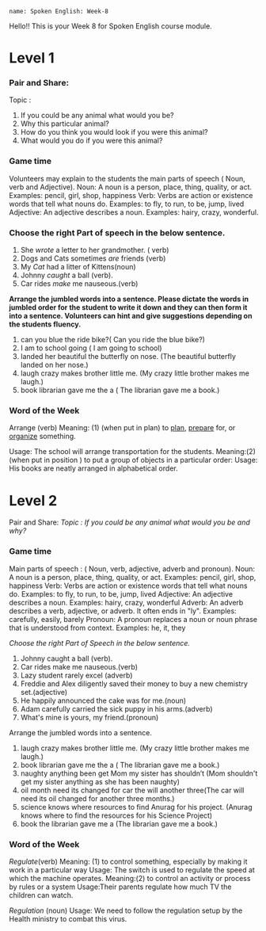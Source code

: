 ```ngMeta
name: Spoken English: Week-8
```

Hello!! 
This is your Week 8 for Spoken English course module.

# Level 1
### Pair and Share:
Topic :
1. If you could be any animal what would you be?
2. Why this particular animal?
3. How do you think you would look if you were this animal?
4. What would you do if you were this animal?

### Game time
Volunteers may explain to the students the main parts of speech
( Noun, verb and Adjective).
Noun: A noun is a person, place, thing, quality, or act.
Examples: pencil, girl, shop, happiness
Verb: Verbs are action or existence words that tell what nouns do.
Examples: to fly, to run, to be, jump, lived
Adjective: An adjective describes a noun.
Examples: hairy, crazy, wonderful.

### Choose the right Part of speech in the below sentence.
1. She *wrote* a letter to her grandmother. ( verb)
2. Dogs and Cats sometimes *are* friends (verb)
3. My *Cat* had a litter of Kittens(noun)
4. Johnny *caught* a ball (verb).
5. Car rides *make* me nauseous.(verb)


**Arrange the jumbled words into a sentence. Please dictate the words in jumbled order for the student to write it down and they can then form it into a sentence. Volunteers can hint and give suggestions depending on the students fluency.**
1. can you blue the ride bike?( Can you ride the blue bike?)
2. I am to school going ( I am going to school)
3. landed her beautiful the butterfly on nose. (The beautiful
butterfly landed on her nose.)
4. laugh crazy makes brother little me. (My crazy little brother
makes me laugh.)
5. book librarian gave me the a ( The librarian gave me a book.)


### Word of the Week
Arrange (verb)
Meaning: (1) (when put in plan) to [plan](https://dictionary.cambridge.org/us/dictionary/english/plan), [prepare](https://dictionary.cambridge.org/us/dictionary/english/prepare) for, or [organize](https://dictionary.cambridge.org/us/dictionary/english/organize) something.

Usage: The school will arrange transportation for the students.
Meaning:(2)(when put in position ) to put a group of objects in a
particular order:
Usage: His books are neatly arranged in alphabetical order.


# Level 2
Pair and Share:
*Topic : If you could be any animal what would you be and why?*

### Game time
Main parts of speech : ( Noun, verb, adjective, adverb and pronoun).
Noun: A noun is a person, place, thing, quality, or act.
Examples: pencil, girl, shop, happiness
Verb: Verbs are action or existence words that tell what nouns do.
Examples: to fly, to run, to be, jump, lived
Adjective: An adjective describes a noun.
Examples: hairy, crazy, wonderful
Adverb: An adverb describes a verb, adjective, or adverb. It often
ends in "ly".
Examples: carefully, easily, barely
Pronoun: A pronoun replaces a noun or noun phrase that is
understood from context.
Examples: he, it, they

*Choose the right Part of Speech in the below sentence.*
1. Johnny caught a ball (verb).
2. Car rides make me nauseous.(verb)
3. Lazy student rarely excel (adverb)
4. Freddie and Alex diligently saved their money to buy a new
chemistry set.(adjective)
5. He happily announced the cake was for me.(noun)
6. Adam carefully carried the sick puppy in his arms.(adverb)
7. What's mine is yours, my friend.(pronoun)


Arrange the jumbled words into a sentence.
1. laugh crazy makes brother little me. (My crazy little brother
makes me laugh.)
2. book librarian gave me the a ( The librarian gave me a book.)
3. naughty anything been get Mom my sister has shouldn’t (Mom
shouldn't get my sister anything as she has been naughty)
4. oil month need its changed for car the will another three(The
car will need its oil changed for another three months.)
5. science knows where resources to find Anurag for his project.
(Anurag knows where to find the resources for his Science
Project)
6. book the librarian gave me a (The librarian gave me a book.)


### Word of the Week
*Regulate*(verb)
Meaning: (1) to control something, especially by making it work in a
particular way
Usage: The switch is used to regulate the speed at which the
machine operates.
Meaning:(2) to control an activity or process by rules or a system
Usage:Their parents regulate how much TV the children can watch.

*Regulation* (noun)
Usage: We need to follow the regulation setup by the Health ministry to combat this virus.